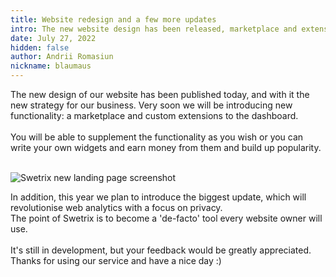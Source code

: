 ```yaml
---
title: Website redesign and a few more updates
intro: The new website design has been released, marketplace and extensions are in queue.
date: July 27, 2022
hidden: false
author: Andrii Romasiun
nickname: blaumaus
---
```


The new design of our website has been published today, and with it the new strategy for our business.
Very soon we will be introducing new functionality: a marketplace and custom extensions to the dashboard.
<br /><br />
You will be able to supplement the functionality as you wish or you can write your own widgets and earn money from them and build up popularity.

<br />
<img src="https://i.imgur.com/bmktFY4.png" alt="Swetrix new landing page screenshot" />
<br />

In addition, this year we plan to introduce the biggest update, which will revolutionise web analytics with a focus on privacy.
<br />
The point of Swetrix is to become a 'de-facto' tool every website owner will use.
<br /><br />
It's still in development, but your feedback would be greatly appreciated.
Thanks for using our service and have a nice day :)

